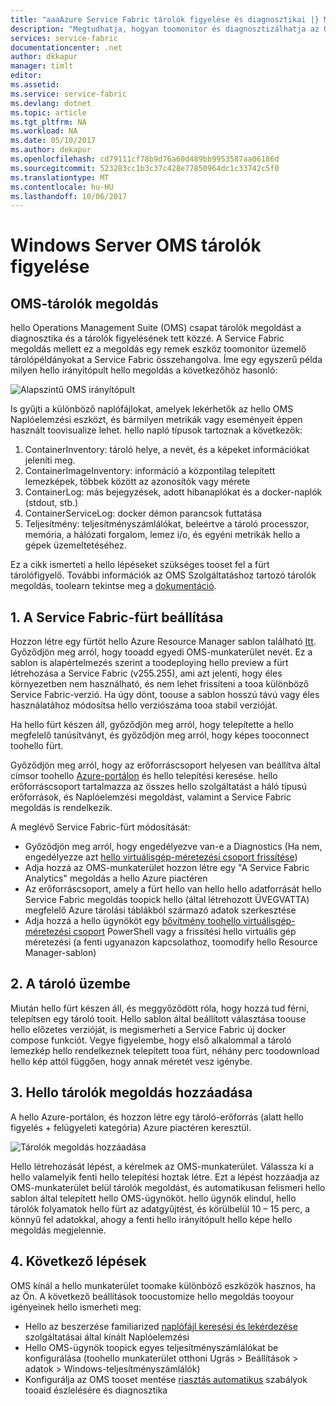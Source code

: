 ```yaml
---
title: "aaaAzure Service Fabric tárolók figyelése és diagnosztikai |} Microsoft Docs"
description: "Megtudhatja, hogyan toomonitor és diagnosztizálhatja az OMS Szolgáltatáshoz tartozó tárolók megoldással a Microsoft Azure Service Fabric összehangolva tárolók."
services: service-fabric
documentationcenter: .net
author: dkkapur
manager: timlt
editor: 
ms.assetid: 
ms.service: service-fabric
ms.devlang: dotnet
ms.topic: article
ms.tgt_pltfrm: NA
ms.workload: NA
ms.date: 05/10/2017
ms.author: dekapur
ms.openlocfilehash: cd79111cf78b9d76a60d489bb9953587aa06186d
ms.sourcegitcommit: 523283cc1b3c37c428e77850964dc1c33742c5f0
ms.translationtype: MT
ms.contentlocale: hu-HU
ms.lasthandoff: 10/06/2017
---
```

# <a name="monitoring-windows-server-containers-with-oms"></a>Windows Server OMS tárolók figyelése

## <a name="oms-containers-solution"></a>OMS-tárolók megoldás

hello Operations Management Suite (OMS) csapat tárolók megoldást a diagnosztika és a tárolók figyelésének tett közzé. A Service Fabric megoldás mellett ez a megoldás egy remek eszköz toomonitor üzemelő tárolópéldányokat a Service Fabric összehangolva. Íme egy egyszerű példa milyen hello irányítópult hello megoldás a következőhöz hasonló:

![Alapszintű OMS irányítópult](./media/service-fabric-diagnostics-containers-windowsserver/oms-containers-dashboard.png)

Is gyűjti a különböző naplófájlokat, amelyek lekérhetők az hello OMS Naplóelemzési eszközt, és bármilyen metrikák vagy eseményeit éppen használt toovisualize lehet. hello napló típusok tartoznak a következők:

1. ContainerInventory: tároló helye, a nevét, és a képeket információkat jeleníti meg.
2. ContainerImageInventory: információ a központilag telepített lemezképek, többek között az azonosítók vagy mérete
3. ContainerLog: más bejegyzések, adott hibanaplókat és a docker-naplók (stdout, stb.)
4. ContainerServiceLog: docker démon parancsok futtatása
5. Teljesítmény: teljesítményszámlálókat, beleértve a tároló processzor, memória, a hálózati forgalom, lemez i/o, és egyéni metrikák hello a gépek üzemeltetéséhez.

Ez a cikk ismerteti a hello lépéseket szükséges tooset fel a fürt tárolófigyelő. További információk az OMS Szolgáltatáshoz tartozó tárolók megoldás, toolearn tekintse meg a [dokumentáció](../log-analytics/log-analytics-containers.md).

## <a name="1-set-up-a-service-fabric-cluster"></a>1. A Service Fabric-fürt beállítása

Hozzon létre egy fürtöt hello Azure Resource Manager sablon található [Itt](https://github.com/dkkapur/Service-Fabric/tree/master/ARM%20Templates/SF%20OMS%20Sample). Győződjön meg arról, hogy tooadd egyedi OMS-munkaterület nevét. Ez a sablon is alapértelmezés szerint a toodeploying hello preview a fürt létrehozása a Service Fabric (v255.255), ami azt jelenti, hogy éles környezetben nem használható, és nem lehet frissíteni a tooa különböző Service Fabric-verzió. Ha úgy dönt, toouse a sablon hosszú távú vagy éles használatához módosítsa hello verziószáma tooa stabil verzióját.

Ha hello fürt készen áll, győződjön meg arról, hogy telepítette a hello megfelelő tanúsítványt, és győződjön meg arról, hogy képes tooconnect toohello fürt.

Győződjön meg arról, hogy az erőforráscsoport helyesen van beállítva által címsor toohello [Azure-portálon](https://portal.azure.com/) és hello telepítési keresése. hello erőforráscsoport tartalmazza az összes hello szolgáltatást a háló típusú erőforrások, és Naplóelemzési megoldást, valamint a Service Fabric megoldás is rendelkezik.

A meglévő Service Fabric-fürt módosítását:
* Győződjön meg arról, hogy engedélyezve van-e a Diagnostics (Ha nem, engedélyezze azt [hello virtuálisgép-méretezési csoport frissítése](/rest/api/virtualmachinescalesets/create-or-update-a-set))
* Adja hozzá az OMS-munkaterület hozzon létre egy "A Service Fabric Analytics" megoldás a hello Azure piactéren
* Az erőforráscsoport, amely a fürt hello van hello hello adatforrását hello Service Fabric megoldás toopick hello (által létrehozott ÜVEGVATTA) megfelelő Azure tárolási táblákból származó adatok szerkesztése
* Adja hozzá a hello ügynököt egy [bővítmény toohello virtuálisgép-méretezési csoport](/powershell/module/azurerm.compute/add-azurermvmssextension) PowerShell vagy a frissítési hello virtuális gép méretezési (a fenti ugyanazon kapcsolathoz, toomodify hello Resource Manager-sablon)

## <a name="2-deploy-a-container"></a>2. A tároló üzembe

Miután hello fürt készen áll, és meggyőződött róla, hogy hozzá tud férni, telepítsen egy tároló tooit. Hello sablon által beállított választása toouse hello előzetes verzióját, is megismerheti a Service Fabric új docker compose funkciót. Vegye figyelembe, hogy első alkalommal a tároló lemezkép hello rendelkeznek telepített tooa fürt, néhány perc toodownload hello kép attól függően, hogy annak méretét vesz igénybe.

## <a name="3-add-hello-containers-solution"></a>3. Hello tárolók megoldás hozzáadása

A hello Azure-portálon, és hozzon létre egy tároló-erőforrás (alatt hello figyelés + felügyeleti kategória) Azure piactéren keresztül. 

![Tárolók megoldás hozzáadása](./media/service-fabric-diagnostics-containers-windowsserver/containers-solution.png)

Hello létrehozását lépést, a kérelmek az OMS-munkaterület. Válassza ki a hello valamelyik fenti hello telepítési hoztak létre. Ezt a lépést hozzáadja az OMS-munkaterület belül tárolók megoldást, és automatikusan felismeri hello sablon által telepített hello OMS-ügynököt. hello ügynök elindul, hello tárolók folyamatok hello fürt az adatgyűjtést, és körülbelül 10 – 15 perc, a könnyű fel adatokkal, ahogy a fenti hello irányítópult hello képe hello megoldás megjelennie.

## <a name="4-next-steps"></a>4. Következő lépések

OMS kínál a hello munkaterület toomake különböző eszközök hasznos, ha az Ön. A következő beállítások toocustomize hello megoldás tooyour igényeinek hello ismerheti meg:
- Hello az beszerzése familiarized [naplófájl keresési és lekérdezése](../log-analytics/log-analytics-log-searches.md) szolgáltatásai által kínált Naplóelemzési
- Hello OMS-ügynök toopick egyes teljesítményszámlálókat be konfigurálása (toohello munkaterület otthoni Ugrás > Beállítások > adatok > Windows-teljesítményszámlálók)
- Konfigurálja az OMS tooset mentése [riasztás automatikus](../log-analytics/log-analytics-alerts.md) szabályok tooaid észlelésére és diagnosztika
